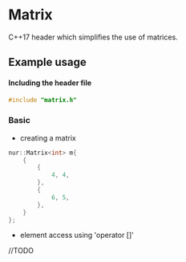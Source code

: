 # Matrix

C++17 header which simplifies the use of matrices.

## Example usage

#### Including the header file

```cpp
#include "matrix.h"
```

### Basic

+ creating a matrix

```cpp
nur::Matrix<int> m{
    {
        {
            4, 4,
        },
        {
            6, 5,
        },
    }
};
```

+ element access using 'operator []'

//TODO
